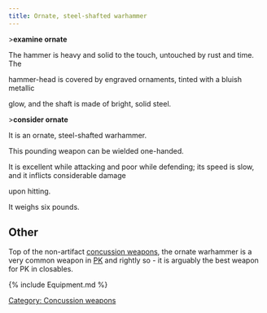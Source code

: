 ```yaml
---
title: Ornate, steel-shafted warhammer
---
```


\>**examine ornate**

The hammer is heavy and solid to the touch, untouched by rust and time.
The

hammer-head is covered by engraved ornaments, tinted with a bluish
metallic

glow, and the shaft is made of bright, solid steel.

\>**consider ornate**

It is an ornate, steel-shafted warhammer.

This pounding weapon can be wielded one-handed.

It is excellent while attacking and poor while defending; its speed is
slow, and it inflicts considerable damage

upon hitting.

It weighs six pounds.

## Other

Top of the non-artifact [concussion
weapons](concussion_weapon "wikilink"), the ornate warhammer is a very
common weapon in [PK](PK "wikilink") and rightly so - it is arguably the
best weapon for PK in closables.

{% include Equipment.md %}

[Category: Concussion weapons](Category:_Concussion_weapons "wikilink")